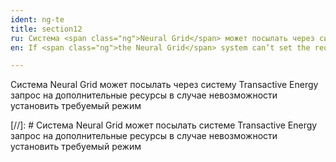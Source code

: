 ```yaml
---
ident: ng-te
title: section12
ru: Система <span class="ng">Neural Grid</span> может посылать через систему <span class="te">Transactive Energy</span> запрос на дополнительные ресурсы в случае невозможности установить требуемый режим
en: If <span class="ng">the Neural Grid</span> system can’t set the required mode, it requests a reserve power via the <span class="te">TE</span> system.

---
```

Система <span class="ng">Neural Grid</span> может посылать через систему <span class="te">Transactive Energy</span> запрос на дополнительные ресурсы в случае невозможности установить требуемый режим

[//]: # Система <span class="ng">Neural Grid</span> может посылать системе <span class="te">Transactive Energy</span> запрос на дополнительные ресурсы в случае невозможности установить требуемый режим